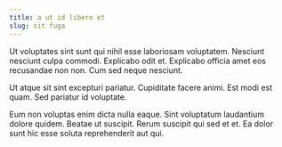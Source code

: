 ```yaml
---
title: a ut id libero et
slug: sit fuga
---
```


Ut voluptates sint sunt qui nihil esse laboriosam voluptatem. Nesciunt nesciunt culpa commodi. Explicabo odit et. Explicabo officia amet eos recusandae non non. Cum sed neque nesciunt.

Ut atque sit sint excepturi pariatur. Cupiditate facere animi. Est modi est quam. Sed pariatur id voluptate.

Eum non voluptas enim dicta nulla eaque. Sint voluptatum laudantium dolore quidem. Beatae ut suscipit. Rerum suscipit qui sed et et. Ea dolor sunt hic esse soluta reprehenderit aut qui.
